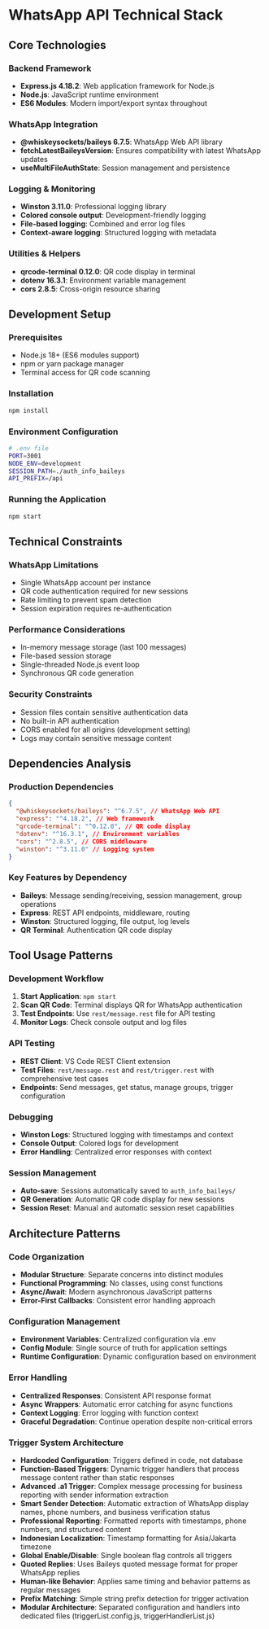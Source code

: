 # WhatsApp API Technical Stack

## Core Technologies

### Backend Framework

- **Express.js 4.18.2**: Web application framework for Node.js
- **Node.js**: JavaScript runtime environment
- **ES6 Modules**: Modern import/export syntax throughout

### WhatsApp Integration

- **@whiskeysockets/baileys 6.7.5**: WhatsApp Web API library
- **fetchLatestBaileysVersion**: Ensures compatibility with latest WhatsApp updates
- **useMultiFileAuthState**: Session management and persistence

### Logging & Monitoring

- **Winston 3.11.0**: Professional logging library
- **Colored console output**: Development-friendly logging
- **File-based logging**: Combined and error log files
- **Context-aware logging**: Structured logging with metadata

### Utilities & Helpers

- **qrcode-terminal 0.12.0**: QR code display in terminal
- **dotenv 16.3.1**: Environment variable management
- **cors 2.8.5**: Cross-origin resource sharing

## Development Setup

### Prerequisites

- Node.js 18+ (ES6 modules support)
- npm or yarn package manager
- Terminal access for QR code scanning

### Installation

```bash
npm install
```

### Environment Configuration

```bash
# .env file
PORT=3001
NODE_ENV=development
SESSION_PATH=./auth_info_baileys
API_PREFIX=/api
```

### Running the Application

```bash
npm start
```

## Technical Constraints

### WhatsApp Limitations

- Single WhatsApp account per instance
- QR code authentication required for new sessions
- Rate limiting to prevent spam detection
- Session expiration requires re-authentication

### Performance Considerations

- In-memory message storage (last 100 messages)
- File-based session storage
- Single-threaded Node.js event loop
- Synchronous QR code generation

### Security Constraints

- Session files contain sensitive authentication data
- No built-in API authentication
- CORS enabled for all origins (development setting)
- Logs may contain sensitive message content

## Dependencies Analysis

### Production Dependencies

```json
{
  "@whiskeysockets/baileys": "^6.7.5", // WhatsApp Web API
  "express": "^4.18.2", // Web framework
  "qrcode-terminal": "^0.12.0", // QR code display
  "dotenv": "^16.3.1", // Environment variables
  "cors": "^2.8.5", // CORS middleware
  "winston": "^3.11.0" // Logging system
}
```

### Key Features by Dependency

- **Baileys**: Message sending/receiving, session management, group operations
- **Express**: REST API endpoints, middleware, routing
- **Winston**: Structured logging, file output, log levels
- **QR Terminal**: Authentication QR code display

## Tool Usage Patterns

### Development Workflow

1. **Start Application**: `npm start`
2. **Scan QR Code**: Terminal displays QR for WhatsApp authentication
3. **Test Endpoints**: Use `rest/message.rest` file for API testing
4. **Monitor Logs**: Check console output and log files

### API Testing

- **REST Client**: VS Code REST Client extension
- **Test Files**: `rest/message.rest` and `rest/trigger.rest` with comprehensive test cases
- **Endpoints**: Send messages, get status, manage groups, trigger configuration

### Debugging

- **Winston Logs**: Structured logging with timestamps and context
- **Console Output**: Colored logs for development
- **Error Handling**: Centralized error responses with context

### Session Management

- **Auto-save**: Sessions automatically saved to `auth_info_baileys/`
- **QR Generation**: Automatic QR code display for new sessions
- **Session Reset**: Manual and automatic session reset capabilities

## Architecture Patterns

### Code Organization

- **Modular Structure**: Separate concerns into distinct modules
- **Functional Programming**: No classes, using const functions
- **Async/Await**: Modern asynchronous JavaScript patterns
- **Error-First Callbacks**: Consistent error handling approach

### Configuration Management

- **Environment Variables**: Centralized configuration via .env
- **Config Module**: Single source of truth for application settings
- **Runtime Configuration**: Dynamic configuration based on environment

### Error Handling

- **Centralized Responses**: Consistent API response format
- **Async Wrappers**: Automatic error catching for async functions
- **Context Logging**: Error logging with function context
- **Graceful Degradation**: Continue operation despite non-critical errors

### Trigger System Architecture

- **Hardcoded Configuration**: Triggers defined in code, not database
- **Function-Based Triggers**: Dynamic trigger handlers that process message content rather than static responses
- **Advanced .a1 Trigger**: Complex message processing for business reporting with sender information extraction
- **Smart Sender Detection**: Automatic extraction of WhatsApp display names, phone numbers, and business verification status
- **Professional Reporting**: Formatted reports with timestamps, phone numbers, and structured content
- **Indonesian Localization**: Timestamp formatting for Asia/Jakarta timezone
- **Global Enable/Disable**: Single boolean flag controls all triggers
- **Quoted Replies**: Uses Baileys quoted message format for proper WhatsApp replies
- **Human-like Behavior**: Applies same timing and behavior patterns as regular messages
- **Prefix Matching**: Simple string prefix detection for trigger activation
- **Modular Architecture**: Separated configuration and handlers into dedicated files (triggerList.config.js, triggerHandlerList.js)
